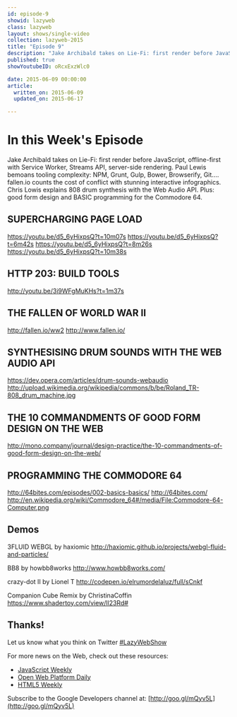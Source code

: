 ```yaml
---
id: episode-9
showid: lazyweb
class: lazyweb
layout: shows/single-video
collection: lazyweb-2015
title: "Episode 9"
description: "Jake Archibald takes on Lie-Fi: first render before JavaScript, offline-first with Service Worker, Streams API, server-side rendering. Paul Lewis bemoans tooling complexity: NPM, Grunt, Gulp, Bower, Browserify, Git.... fallen.io counts the cost of conflict with stunning interactive infographics. Chris Lowis explains 808 drum synthesis with the Web Audio API. Plus: good form design and BASIC programming for the Commodore 64."
published: true
showYoutubeID: oRcxExzWlc0

date: 2015-06-09 00:00:00
article:
  written_on: 2015-06-09
  updated_on: 2015-06-17

---
```


# In this Week's Episode

Jake Archibald takes on Lie-Fi: first render before JavaScript, offline-first with Service Worker, Streams API, server-side rendering. Paul Lewis bemoans tooling complexity: NPM, Grunt, Gulp, Bower, Browserify, Git.... fallen.io counts the cost of conflict with stunning interactive infographics. Chris Lowis explains 808 drum synthesis with the Web Audio API. Plus: good form design and BASIC programming for the Commodore 64.

## SUPERCHARGING PAGE LOAD
<https://youtu.be/d5_6yHixpsQ?t=10m07s>
<https://youtu.be/d5_6yHixpsQ?t=6m42s>
<https://youtu.be/d5_6yHixpsQ?t=8m26s>
<https://youtu.be/d5_6yHixpsQ?t=10m38s>

## HTTP 203: BUILD TOOLS 
<http://youtu.be/3i9WFgMuKHs?t=1m37s>

## THE FALLEN OF WORLD WAR II 
<http://fallen.io/ww2>
<http://www.fallen.io/>

## SYNTHESISING DRUM SOUNDS WITH THE WEB AUDIO API
<https://dev.opera.com/articles/drum-sounds-webaudio>
<http://upload.wikimedia.org/wikipedia/commons/b/be/Roland_TR-808_drum_machine.jpg>

## THE 10 COMMANDMENTS OF GOOD FORM DESIGN ON THE WEB
<http://mono.company/journal/design-practice/the-10-commandments-of-good-form-design-on-the-web/>

## PROGRAMMING THE COMMODORE 64
<http://64bites.com/episodes/002-basics-basics/>
<http://64bites.com/>
<http://en.wikipedia.org/wiki/Commodore_64#/media/File:Commodore-64-Computer.png>

## Demos
3FLUID WEBGL by haxiomic
<http://haxiomic.github.io/projects/webgl-fluid-and-particles/>

BB8 by howbb8works
<http://www.howbb8works.com/>

crazy-dot II by Lionel T
<http://codepen.io/elrumordelaluz/full/sCnkf>

Companion Cube Remix by ChristinaCoffin
<https://www.shadertoy.com/view/ll23Rd#>

## Thanks!

Let us know what you think on Twitter [#LazyWebShow](https://twitter.com/search?q=%23lazywebshow)

For more news on the Web, check out these resources:
- [JavaScript Weekly](http://javascriptweekly.com/)
- [Open Web Platform Daily](http://webplatformdaily.org/)
- [HTML5 Weekly](http://html5weekly.com/)

Subscribe to the Google Developers channel at: [http://goo.gl/mQyv5L](http://goo.gl/mQyv5L)
